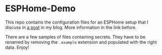 # ESPHome-Demo
This repo contains the configuration files for an ESPHome setup that I discuss in [a post](https://raincoatmoon.com/blog/esp-home-experience/) in my blog. More information in the link before. 

There are a few samples of files containing secrets. They have to be renamed by removing the `.example` extension and populated with the right data. Enjoy!
